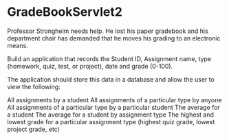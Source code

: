 # GradeBookServlet2

Professor Strongheim needs help. He lost his paper gradebook and his department chair has demanded that he moves his grading to an electronic means.

Build an application that records the Student ID, Assignment name, type (homework, quiz, test, or project), date and grade (0-100).

The application should store this data in a database and allow the user to view the following:

All assignments by a student
All assignments of a particular type by anyone
All assignments of a particular type by a particular student
The average for a student
The average for a student by assignment type
The highest and lowest grade for a particular assignment type (highest quiz grade, lowest project grade, etc)
